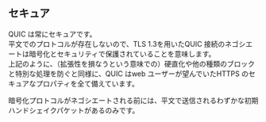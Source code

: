 ## セキュア

QUIC は常にセキュアです。     
平文でのプロトコルが存在しないので、TLS 1.3を用いたQUIC 接続のネゴシエートは暗号化とセキュリティで保護されていることを意味します。    
上記のように、（拡張性を損なうという意味での）硬直化や他の種類のブロックと特別な処理を防ぐと同様に、QUIC はweb ユーザーが望んでいたHTTPS のセキュアなプロパティを全て備えています。

暗号化プロトコルがネゴシエートされる前には、平文で送信されるわずかな初期ハンドシェイクパケットがあるのみです。
